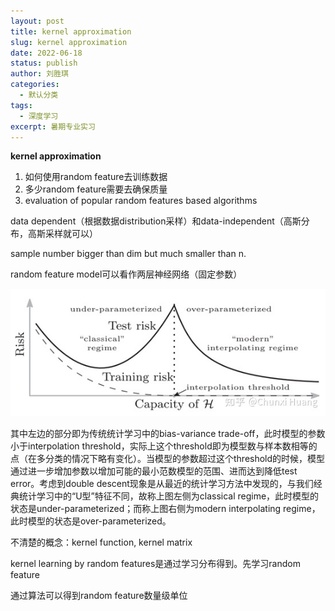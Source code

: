 ```yaml
---
layout: post
title: kernel approximation
slug: kernel approximation
date: 2022-06-18
status: publish
author: 刘胜琪
categories: 
  - 默认分类
tags: 
  - 深度学习
excerpt: 暑期专业实习
---
```


**kernel approximation**

1. 如何使用random feature去训练数据
2. 多少random feature需要去确保质量
3. evaluation of popular random features based algorithms



data dependent（根据数据distribution采样）和data-independent（高斯分布，高斯采样就可以）

sample number bigger than dim but much smaller than n.

random feature model可以看作两层神经网络（固定参数）

![double descent phenomena](survey_read.assets/v2-74952c9a91680de0644abbbf51670863_720w.jpg)

其中左边的部分即为传统统计学习中的bias-variance trade-off，此时模型的参数小于interpolation threshold，实际上这个threshold即为模型数与样本数相等的点（在多分类的情况下略有变化）。当模型的参数超过这个threshold的时候，模型通过进一步增加参数以增加可能的最小范数模型的范围、进而达到降低test error。考虑到double descent现象是从最近的统计学习方法中发现的，与我们经典统计学习中的“U型”特征不同，故称上图左侧为classical regime，此时模型的状态是under-parameterized；而称上图右侧为modern interpolating regime，此时模型的状态是over-parameterized。



不清楚的概念：kernel function, kernel matrix

kernel learning by random features是通过学习分布得到。先学习random feature

通过算法可以得到random feature数量级单位


